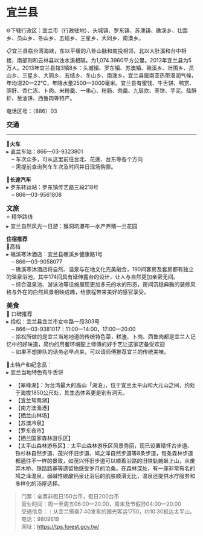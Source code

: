 # 宜兰县  
🌐下辖行政区：宜兰市（行政驻地）、头城镇、罗东镇、苏澳镇、礁溪乡、壮围乡、员山乡、冬山乡、五结乡、三星乡、大同乡、南澳乡。  

📋宜兰县临台湾海峡，东以平缓的八卦山脉和南投相邻，北以大肚溪和台中相接，南部则和云林县以浊水溪相隔。为1,074.3960平方公里。2013年宜兰县为5万人。2013年宜兰县辖3镇8乡：头城镇、罗东镇、苏澳镇、礁溪乡、壮围乡、员山乡、三星乡、大同乡、五结乡、冬山乡、南澳乡。宜兰县属南亚热带湿润气候，年均温20—22℃，年降水量2500—3000毫米。宜兰县有蜜饯、牛舌饼、鸭赏、胆肝、杏仁冻、卜肉、米粉羹、一串心、粉肠、肉羹、九层炊、枣饼、芋泥、盐酥虾、葱油饼、西鲁肉等特产。  

电话区号：（886）03  

<big>**交通**</big>  
***  
🚈**火车**  
▸ 直兰车站：866—03-9323801  
　– 车次众多，可从这里前往台北、花莲、台东等各个方向  
　– 需提前查询列车车次及时间并日现场购票。  

🚌**长途汽车**  
▸ 罗东转运站：罗东镇传艺路三段218号  
　– 866—03-9561808  

<big>**文旅**</big>  
⭐ 精华路线  
▸ 宜兰自然风光一日游：猴洞坑瀑布—水产养殖—兰花园  

**住宿推荐**  
🏨高档  
▸ 礁溪寒沐酒店：宜兰县礁溪乡健康路1号  
　– 866—03-9058077  
　– 礁溪寒沐酒店将自然、温泉与在地文化完美融合，190间客房及套房都有独立的温泉浴池，其中174间具有延伸露台的设计，让人与自然更加亲密无间。  
　– 综合温泉池、游泳池等设施展现更加多元的水的形态，房间沉稳典雅的装修风格与外在的白然风景相映成趣，给旅程带来美好的感官享受。  

<big>**美食**</big>  
🏮 口碑推荐  
▸ 拾松：宜兰县宜兰市女中路一段303号  
　– 866—03-9381017｜11:00—14:00，17:00—20:00  
　– 拾松所做的是宜兰当地地道的传统特色菜，糕渣、卜肉、西鲁肉都是宜兰人记忆中的好味道，简约的用餐环境配上师傅的好手艺让这家店备受欢迎  
　– 如果不想排队的话务必早点来，可以请师傅推荐宜兰的传统美味。  

🧊土特产和纪念品：  
▸ 宜兰当地特色有牛舌饼  

* 【翠峰湖】：为台湾最大的高山「湖泊」，位于宜兰太平山和大元山之间，约处于海拔1850公尺处，其生态体系更是别有洞天。  
* 【宜兰鸳鸯湖】  
* 【南方澳渔港】  
* 【栖兰山林场】  
* 【苏澳冷泉】  
* 【罗东夜市】  
* 【栖兰国家森林游乐区】  
* 【太平山森林游乐区】：太平山森林游乐区风景秀丽，现已设置晴怀古步道、铁杉林自然步道、茂兴怀旧步道、鸠之泽自然步道等8条步道，每条森林步道都通往不一样的景致，如茂兴怀旧步道可以顺着沿路的旧铁轨蜿蜒上山，从废弃木桥、铁路路基等遗留物感受岁月的沧桑。在森林深处，有一座非常有名的鸠之泽温泉，弱碱性碳酸钙泉让浴后的肌肤顺滑无比，温泉还提供水疗服务和多样化的汤屋选择。  
> 门票：全票非假日150台币，假日200台币  
> 营业时间：周一至周五06:00—20:00，周末及节假日04:00—20:00  
> 交通信息：｜从宜兰搭乘7:40发车的国光客运1750，约10:30抵达太平山。  
> 电话：9809619  
> 网址：<a href="http://tps.forest.gov.tw" target="_blank">https://tps.forest.gov.tw/</a>  
